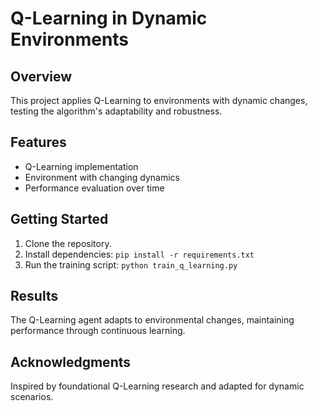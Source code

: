 # Q-Learning in Dynamic Environments

## Overview
This project applies Q-Learning to environments with dynamic changes, testing the algorithm's adaptability and robustness.

## Features
- Q-Learning implementation
- Environment with changing dynamics
- Performance evaluation over time

## Getting Started
1. Clone the repository.
2. Install dependencies: `pip install -r requirements.txt`
3. Run the training script: `python train_q_learning.py`

## Results
The Q-Learning agent adapts to environmental changes, maintaining performance through continuous learning.

## Acknowledgments
Inspired by foundational Q-Learning research and adapted for dynamic scenarios.
